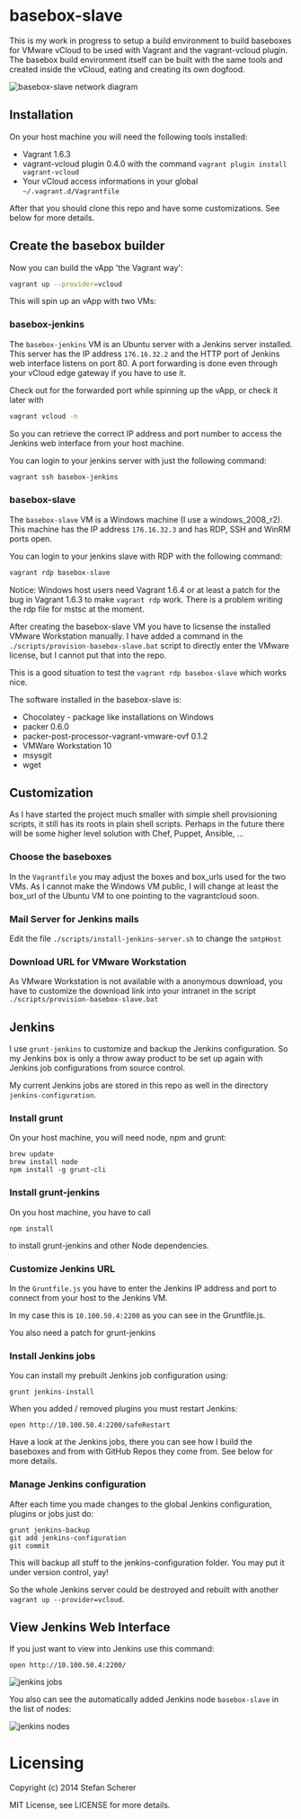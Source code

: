 # basebox-slave

This is my work in progress to setup a build environment to build baseboxes for VMware vCloud
to be used with Vagrant and the vagrant-vcloud plugin.
The basebox build environment itself can be built with the same tools and created inside the vCloud, eating and creating its own dogfood.

![basebox-slave network diagram](pics/basebox_slave-3.png)

## Installation
On your host machine you will need the following tools installed:

* Vagrant 1.6.3
* vagrant-vcloud plugin 0.4.0 with the command `vagrant plugin install vagrant-vcloud`
* Your vCloud access informations in your global `~/.vagrant.d/Vagrantfile`

After that you should clone this repo and have some customizations. See below for more details.

## Create the basebox builder

Now you can build the vApp 'the Vagrant way':

```bash
vagrant up --provider=vcloud
```

This will spin up an vApp with two VMs:

### basebox-jenkins
The `basebox-jenkins` VM is an Ubuntu server with a Jenkins server installed. This server has the IP address `176.16.32.2` and the HTTP port of Jenkins web interface listens on port 80.
A port forwarding is done even through your vCloud edge gateway if you have to use it.

Check out for the forwarded port while spinning up the vApp, or check it later with

```bash
vagrant vcloud -n
```

So you can retrieve the correct IP address and port number to access the Jenkins web interface from your host machine.

You can login to your jenkins server with just the following command:

```bash
vagrant ssh basebox-jenkins
```

### basebox-slave
The `basebox-slave` VM is a Windows machine (I use a windows_2008_r2). This machine has the IP address `176.16.32.3` and has RDP, SSH and WinRM ports open.

You can login to your jenkins slave with RDP with the following command:

```bash
vagrant rdp basebox-slave
```

Notice: Windows host users need Vagrant 1.6.4 or at least a patch for the bug in Vagrant 1.6.3 to make `vagrant rdp` work. There is a problem writing the rdp file for mstsc at the moment.

After creating the basebox-slave VM you have to licsense the installed VMware Workstation manually. I have added a command in the `./scripts/provision-basebox-slave.bat` script to directly enter the VMware license, but I cannot put that into the repo.

This is a good situation to test the `vagrant rdp basebox-slave` which works nice.

The software installed in the basebox-slave is:

* Chocolatey - package like installations on Windows
* packer 0.6.0
* packer-post-processor-vagrant-vmware-ovf 0.1.2
* VMWare Workstation 10
* msysgit
* wget

## Customization
As I have started the project much smaller with simple shell provisioning scripts, it still has its roots in plain shell scripts. Perhaps in the future there will be some higher level solution with Chef, Puppet, Ansible, ...

### Choose the baseboxes
In the `Vagrantfile` you may adjust the boxes and box_urls used for the two VMs.
As I cannot make the Windows VM public, I will change at least the box_url of the Ubuntu VM to one pointing to the vagrantcloud soon.

### Mail Server for Jenkins mails
Edit the file `./scripts/install-jenkins-server.sh` to change the `smtpHost`

### Download URL for VMware Workstation
As VMware Workstation is not available with a anonymous download, you have to customize the download link into your intranet in the script `./scripts/provision-basebox-slave.bat`


## Jenkins

I use `grunt-jenkins` to customize and backup the Jenkins configuration. So my Jenkins box is only a throw away product to be set up again with Jenkins job configurations from source control.

My current Jenkins jobs are stored in this repo as well in the directory `jenkins-configuration`.

### Install grunt
On your host machine, you will need node, npm and grunt:

```
brew update
brew install node
npm install -g grunt-cli
```

### Install grunt-jenkins
On you host machine, you have to call 

```
npm install
```

to install grunt-jenkins and other Node dependencies.


### Customize Jenkins URL
In the `Gruntfile.js` you have to enter the Jenkins IP address and port to connect from your host to the Jenkins VM.

In my case this is `10.100.50.4:2200` as you can see in the Gruntfile.js.

You also need a patch for grunt-jenkins


### Install Jenkins jobs

You can install my prebuilt Jenkins job configuration using:

```
grunt jenkins-install
```

When you added / removed plugins you must restart Jenkins:

```
open http://10.100.50.4:2200/safeRestart
```

Have a look at the Jenkins jobs, there you can see how I build the baseboxes and from with GitHub Repos they come from. See below for more details.

### Manage Jenkins configuration
After each time you made changes to the global Jenkins configuration, plugins
or jobs just do:

```
grunt jenkins-backup
git add jenkins-configuration
git commit
```

This will backup all stuff to the jenkins-configuration folder. You may put it
under version control, yay!

So the whole Jenkins server could be destroyed and rebuilt with another `vagrant up --provider=vcloud`.

## View Jenkins Web Interface
If you just want to view into Jenkins use this command:

```
open http://10.100.50.4:2200/
```     

![jenkins jobs](pics/jenkins-jobs.png)

You also can see the automatically added Jenkins node `basebox-slave` in the list of nodes:


![jenkins nodes](pics/jenkins-nodes.png)

# Licensing
Copyright (c) 2014 Stefan Scherer

MIT License, see LICENSE for more details.
    
